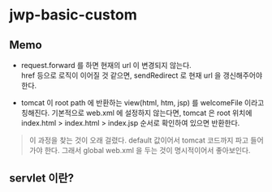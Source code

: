 # jwp-basic-custom

## Memo
 - request.forward 를 하면 현재의 url 이 변경되지 않는다.  
 href 등으로 로직이 이어질 것 같으면, sendRedirect 로 현재 url 을 갱신해주어야 한다.  
 
 
- tomcat 이 root path 에 반환하는 view(html, htm, jsp) 를 welcomeFile 이라고 칭해진다. 
 기본적으로 web.xml 에 설정하지 않는다면, tomcat 은 root 위치에 index.html > index.html > index.jsp
 순서로 확인하여 있으면 반환한다.
 > 이 과정을 찾는 것이 오래 걸렸다. default 값이어서 tomcat 코드까지 파고 들어가야 한다. 그래서 global web.xml 을 두는 것이 명시적이어서 좋아보인다. 

## servlet 이란?
  